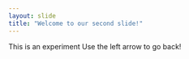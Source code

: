 ```yaml
---
layout: slide
title: "Welcome to our second slide!"
---
```

This is an experiment
Use the left arrow to go back!
